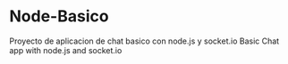 # Node-Basico
Proyecto de aplicacion de chat basico con node.js y socket.io
Basic Chat app with node.js and socket.io
